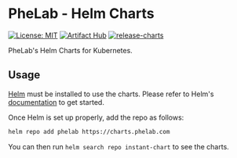 # PheLab - Helm Charts

[![License: MIT](https://img.shields.io/badge/License-MIT-yellow.svg)](https://opensource.org/licenses/MIT)
[![Artifact Hub](https://img.shields.io/endpoint?url=https://artifacthub.io/badge/repository/phelab)](https://artifacthub.io/packages/search?repo=phelab)
[![release-charts](https://github.com/phe-lab/helm-charts/actions/workflows/release.yaml/badge.svg)](https://github.com/phe-lab/helm-charts/actions/workflows/release.yaml)

PheLab's Helm Charts for Kubernetes.

## Usage

[Helm](https://helm.sh) must be installed to use the charts.
Please refer to Helm's [documentation](https://helm.sh/docs/) to get started.

Once Helm is set up properly, add the repo as follows:

```bash
helm repo add phelab https://charts.phelab.com
```

You can then run `helm search repo instant-chart` to see the charts.
